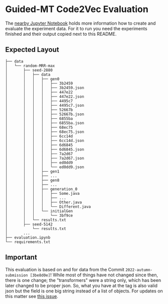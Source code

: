 # Guided-MT Code2Vec Evaluation 

The [nearby Jupyter Notebook](./evaluation.ipynb) holds more information how to create and evaluate the experiment data. 
For it to run you need the experiments finished and their output copied next to this README. 

## Expected Layout

```
├── data
│   └── random-MRR-max
│       ├── seed-2880
│       │   ├── data
│       │   │   ├── gen0
│       │   │   │   ├── 3b2459
│       │   │   │   ├── 3b2459.json
│       │   │   │   ├── 447e22
│       │   │   │   ├── 447e22.json
│       │   │   │   ├── 4495c7
│       │   │   │   ├── 4495c7.json
│       │   │   │   ├── 52667b
│       │   │   │   ├── 52667b.json
│       │   │   │   ├── 6855ba
│       │   │   │   ├── 6855ba.json
│       │   │   │   ├── 68ec75
│       │   │   │   ├── 68ec75.json
│       │   │   │   ├── 6cc14d
│       │   │   │   ├── 6cc14d.json
│       │   │   │   ├── 6d6845
│       │   │   │   ├── 6d6845.json
│       │   │   │   ├── 7a2d67
│       │   │   │   ├── 7a2d67.json
│       │   │   │   ├── ed0dd9
│       │   │   │   └── ed0dd9.json
│       │   │   ├── gen1
│       │   │   ├── ...
│       │   │   ├── gen8
│       │   │   ├── ...
│       │   │   ├── generation_0
│       │   │   │   ├── Some.java
│       │   │   │   ├── ...
│       │   │   │   ├── Other.java
│       │   │   │   └── Different.java
│       │   │   └── initialGen
│       │   │       └── 3bf9ce
│       │   └── results.txt
│       ├── seed-5142
│           └── results.txt
│       ...
├── evaluation.ipynb
└── requirements.txt
```

## Important

This evaluation is based on and for data from the Commit `2022-autumn-submission [3be8d0e]`! 
While most of things have not changed since then, there is one change; the "transformers" were a string only, 
which has been later changed to be proper json. 
So, what you have at the tag is also valid json but the field is one big string instead of a list of objects.
For updates on this matter see [this issue](https://github.com/ciselab/Guided-MT-Code2Vec/issues/21).
